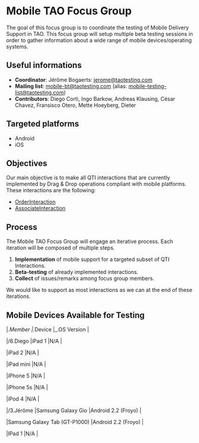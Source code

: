 <!--
created_at: '2013-10-15 11:44:02'
updated_at: '2014-02-13 16:49:20'
authors:
    - 'Patrick Plichart'
tags:
    - 'Contribution Focus Groups'
-->

Mobile TAO Focus Group
======================

The goal of this focus group is to coordinate the testing of Mobile Delivery Support in TAO. This focus group will setup multiple beta testing sessions in order to gather information about a wide range of mobile devices/operating systems.

Useful informations
-------------------

-   **Coordinator**: Jérôme Bogaerts: jerome@taotesting.com
-   **Mailing list**: mobile-bt@taotesting.com (alias: mobile-testing-list@taotesting.com)
-   **Contributors**: Diego Corti, Ingo Barkow, Andreas Klausing, César Chavez, Fransisco Otero, Mette Hoeyberg, Dieter

Targeted platforms
------------------

-   Android
-   iOS

Objectives
----------

Our main objective is to make all QTI interactions that are currently implemented by Drag & Drop operations compliant with mobile platforms. These interactions are the following:

-   [OrderInteraction](http://www.imsglobal.org/question/qtiv2p1/imsqti_infov2p1.html#element10283)
-   [AssociateInteraction](http://www.imsglobal.org/question/qtiv2p1/imsqti_infov2p1.html#element10291)

Process
-------

The Mobile TAO Focus Group will engage an iterative process. Each iteration will be composed of multiple steps.

1.  **Implementation** of mobile support for a targeted subset of QTI Interactions.
2.  **Beta-testing** of already implemented interactions.
3.  **Collect** of issues/remarks among focus group members.

We would like to support as most interactions as we can at the end of these iterations.

Mobile Devices Available for Testing
------------------------------------

|*.Member |*.Device |_.OS Version |<br/>

|/6.Diego |iPad 1 |N/A |<br/>

 |iPad 2 |N/A |<br/>

 |iPad mini |N/A |<br/>

 |iPhone 5 |N/A |<br/>

 |iPhone 5s |N/A |<br/>

 |iPod 4 |N/A |<br/>

|/3.Jérôme |Samsung Galaxy Gio |Android 2.2 (Froyo) |<br/>

 |Samsung Galaxy Tab (GT-P1000) |Android 2.2 (Froyo) |<br/>

 |IPad 1 |N/A |


